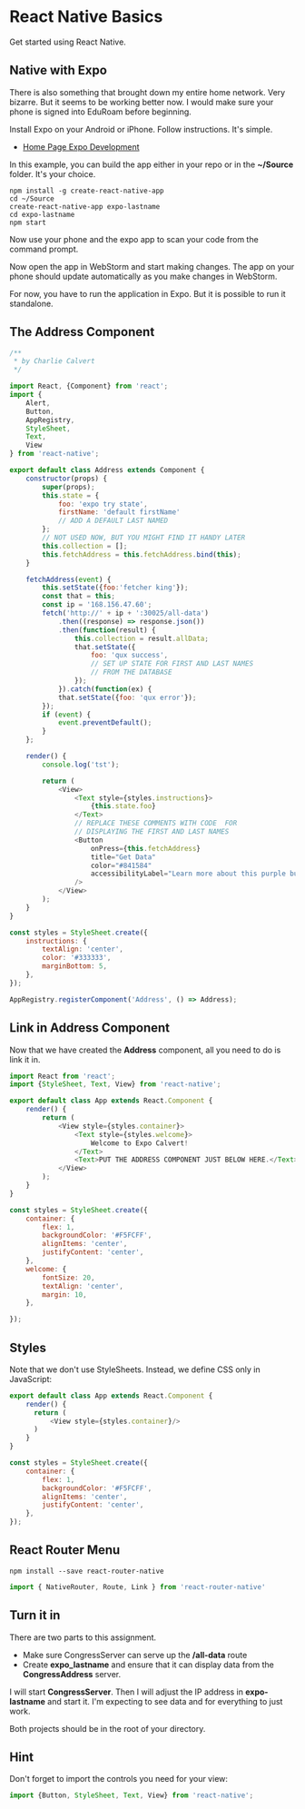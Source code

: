# React Native Basics

Get started using React Native.


## Native with Expo

There is also something that brought down my entire home network. Very bizarre. But it seems to be working better now. I would make sure your phone is signed into EduRoam before beginning.

Install Expo on your Android or iPhone. Follow instructions. It's simple.

- [Home Page Expo Development][hped]

In this example, you can build the app either in your repo or in the **~/Source** folder. It's your choice.

```
npm install -g create-react-native-app
cd ~/Source
create-react-native-app expo-lastname
cd expo-lastname
npm start
```

Now use your phone and the expo app to scan your code from the command prompt.

[hped]: https://facebook.github.io/react-native/releases/next/docs/getting-started.html

Now open the app in WebStorm and start making changes. The app on your phone should update automatically as you make changes in WebStorm.

For now, you have to run the application in Expo. But it is possible to run it standalone.

## The Address Component

```javascript
/**
 * by Charlie Calvert
 */

import React, {Component} from 'react';
import {
    Alert,
    Button,
    AppRegistry,
    StyleSheet,
    Text,
    View
} from 'react-native';

export default class Address extends Component {
    constructor(props) {
        super(props);
        this.state = {
            foo: 'expo try state',
            firstName: 'default firstName'
            // ADD A DEFAULT LAST NAMED
        };
        // NOT USED NOW, BUT YOU MIGHT FIND IT HANDY LATER
        this.collection = [];
        this.fetchAddress = this.fetchAddress.bind(this);
    }

    fetchAddress(event) {
        this.setState({foo:'fetcher king'});
        const that = this;
        const ip = '168.156.47.60';
        fetch('http://' + ip + ':30025/all-data')
            .then((response) => response.json())
            .then(function(result) {
                this.collection = result.allData;
                that.setState({
                    foo: 'qux success',
                    // SET UP STATE FOR FIRST AND LAST NAMES
                    // FROM THE DATABASE
                });
            }).catch(function(ex) {
            that.setState({foo: 'qux error'});
        });
        if (event) {
            event.preventDefault();
        }
    };

    render() {
        console.log('tst');

        return (
            <View>
                <Text style={styles.instructions}>
                    {this.state.foo}
                </Text>
                // REPLACE THESE COMMENTS WITH CODE  FOR
                // DISPLAYING THE FIRST AND LAST NAMES
                <Button
                    onPress={this.fetchAddress}
                    title="Get Data"
                    color="#841584"
                    accessibilityLabel="Learn more about this purple button"
                />
            </View>
        );
    }
}

const styles = StyleSheet.create({
    instructions: {
        textAlign: 'center',
        color: '#333333',
        marginBottom: 5,
    },
});

AppRegistry.registerComponent('Address', () => Address);
```

## Link in Address Component

Now that we have created the **Address** component, all you need to do is link it in.

```javascript
import React from 'react';
import {StyleSheet, Text, View} from 'react-native';

export default class App extends React.Component {
    render() {
        return (
            <View style={styles.container}>
                <Text style={styles.welcome}>
                    Welcome to Expo Calvert!
                </Text>
                <Text>PUT THE ADDRESS COMPONENT JUST BELOW HERE.</Text>
            </View>
        );
    }
}

const styles = StyleSheet.create({
    container: {
        flex: 1,
        backgroundColor: '#F5FCFF',
        alignItems: 'center',
        justifyContent: 'center',
    },
    welcome: {
        fontSize: 20,
        textAlign: 'center',
        margin: 10,
    },

});
```

## Styles

Note that we don't use StyleSheets. Instead, we define CSS only in JavaScript:

```javascript
export default class App extends React.Component {
    render() {
      return (
          <View style={styles.container}/>
      )
    }
}

const styles = StyleSheet.create({
    container: {
        flex: 1,
        backgroundColor: '#F5FCFF',
        alignItems: 'center',
        justifyContent: 'center',
    },
});

```

## React Router Menu

```
npm install --save react-router-native
```

```javascript
import { NativeRouter, Route, Link } from 'react-router-native'
```

## Turn it in

There are two parts to this assignment.

- Make sure CongressServer can serve up the **/all-data** route
- Create **expo_lastname** and ensure that it can display data from the **CongressAddress** server.

I will start **CongressServer**. Then I will adjust the IP address in **expo-lastname** and start it. I'm expecting to see data and for everything to just work.

Both projects should be in the root of your directory.

## Hint

Don't forget to import the controls you need for your view:

```javascript
import {Button, StyleSheet, Text, View} from 'react-native';
```
